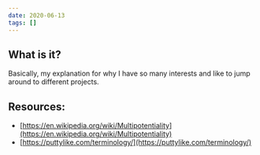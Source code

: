 ```yaml
---
date: 2020-06-13
tags: []
---
```


## What is it?
Basically, my explanation for why I have so many interests and like to jump around to different projects.

## Resources:
- [https://en.wikipedia.org/wiki/Multipotentiality](https://en.wikipedia.org/wiki/Multipotentiality)
- [https://puttylike.com/terminology/](https://puttylike.com/terminology/)